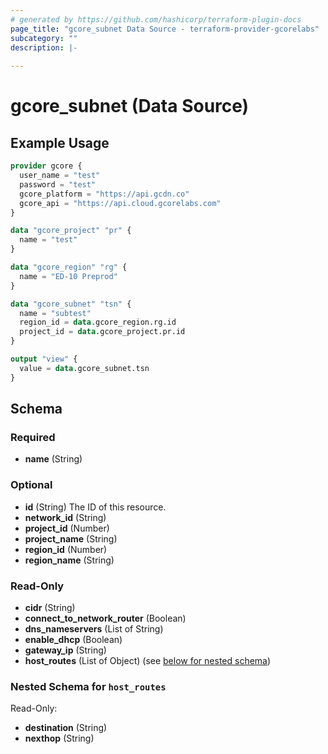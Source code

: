 ```yaml
---
# generated by https://github.com/hashicorp/terraform-plugin-docs
page_title: "gcore_subnet Data Source - terraform-provider-gcorelabs"
subcategory: ""
description: |-
  
---
```


# gcore_subnet (Data Source)



## Example Usage

```terraform
provider gcore {
  user_name = "test"
  password = "test"
  gcore_platform = "https://api.gcdn.co"
  gcore_api = "https://api.cloud.gcorelabs.com"
}

data "gcore_project" "pr" {
  name = "test"
}

data "gcore_region" "rg" {
  name = "ED-10 Preprod"
}

data "gcore_subnet" "tsn" {
  name = "subtest"
  region_id = data.gcore_region.rg.id
  project_id = data.gcore_project.pr.id
}

output "view" {
  value = data.gcore_subnet.tsn
}
```

<!-- schema generated by tfplugindocs -->
## Schema

### Required

- **name** (String)

### Optional

- **id** (String) The ID of this resource.
- **network_id** (String)
- **project_id** (Number)
- **project_name** (String)
- **region_id** (Number)
- **region_name** (String)

### Read-Only

- **cidr** (String)
- **connect_to_network_router** (Boolean)
- **dns_nameservers** (List of String)
- **enable_dhcp** (Boolean)
- **gateway_ip** (String)
- **host_routes** (List of Object) (see [below for nested schema](#nestedatt--host_routes))

<a id="nestedatt--host_routes"></a>
### Nested Schema for `host_routes`

Read-Only:

- **destination** (String)
- **nexthop** (String)


